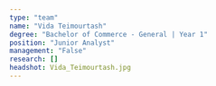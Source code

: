 ```yaml
---
type: "team"
name: "Vida Teimourtash"
degree: "Bachelor of Commerce - General | Year 1"
position: "Junior Analyst"
management: "False"
research: []
headshot: Vida_Teimourtash.jpg
---
```




